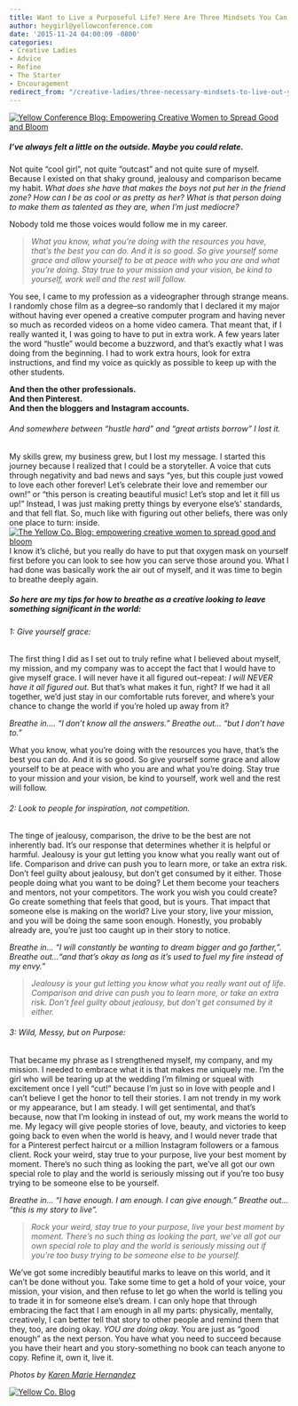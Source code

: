 ```yaml
---
title: Want to Live a Purposeful Life? Here Are Three Mindsets You Can't Do Without
author: heygirl@yellowconference.com
date: '2015-11-24 04:00:09 -0800'
categories:
- Creative Ladies
- Advice
- Refine
- The Starter
- Encouragement
redirect_from: "/creative-ladies/three-necessary-mindsets-to-live-out-your-purpose/"
---
```


[![Yellow Conference Blog: Empowering Creative Women to Spread Good and Bloom](https://yellow-blog-images.imgix.net/2015/11/mscollection-94.jpg)](https://yellow-blog-images.imgix.net/2015/11/mscollection-94.jpg)

##### I’ve always felt a little on the outside. Maybe you could relate.

Not quite “cool girl”, not quite “outcast” and not quite sure of myself. Because I existed on that shaky ground, jealousy and comparison became my habit. _What does she have that makes the boys not put her in the friend zone? How can I be as cool or as pretty as her? What is that person doing to make them as talented as they are, when I’m just mediocre?_

Nobody told me those voices would follow me in my career.

> _What you know, what you’re doing with the resources you have, that’s the best you can do. And it is so good. So give yourself some grace and allow yourself to be at peace with who you are and what you’re doing. Stay true to your mission and your vision, be kind to yourself, work well and the rest will follow._

You see, I came to my profession as a videographer through strange means. I randomly chose film as a degree–so randomly that I declared it my major without having ever opened a creative computer program and having never so much as recorded videos on a home video camera. That meant that, if I really wanted it, I was going to have to put in extra work. A few years later the word “hustle” would become a buzzword, and that’s exactly what I was doing from the beginning. I had to work extra hours, look for extra instructions, and find my voice as quickly as possible to keep up with the other students.

**And then the other professionals.**  
**And then Pinterest.**  
**And then the bloggers and Instagram accounts.**

###### And somewhere between “hustle hard” and “great artists borrow” I lost _it_.

My skills grew, my business grew, but I lost my message. I started this journey because I realized that I could be a storyteller. A voice that cuts through negativity and bad news and says “yes, but this couple just vowed to love each other forever! Let’s celebrate their love and remember our own!” or “this person is creating beautiful music! Let’s stop and let it fill us up!” Instead, I was just making pretty things by everyone else’s’ standards, and that fell flat. So, much like with figuring out other beliefs, there was only one place to turn: inside.[![The Yellow Co. Blog: empowering creative women to spread good and bloom](https://yellow-blog-images.imgix.net/2015/11/mscollection-95.jpg)](https://yellow-blog-images.imgix.net/2015/11/mscollection-95.jpg)  
I know it’s cliché, but you really do have to put that oxygen mask on yourself first before you can look to see how you can serve those around you. What I had done was basically work the air out of myself, and it was time to begin to breathe deeply again.

##### **So here are my tips for how to breathe as a creative looking to leave something significant in the world:**

###### 1: Give yourself grace:

The first thing I did as I set out to truly refine what I believed about myself, my mission, and my company was to accept the fact that I would have to give myself grace. I will never have it all figured out–repeat: _I will NEVER have it all figured out._ But that’s what makes it fun, right? If we had it all together, we’d just stay in our comfortable ruts forever, and where’s your chance to change the world if you’re holed up away from it?

_Breathe in…. “I don’t know all the answers.” Breathe out… “but I don’t have to.”_

What you know, what you’re doing with the resources you have, that’s the best you can do. And it is so good. So give yourself some grace and allow yourself to be at peace with who you are and what you’re doing. Stay true to your mission and your vision, be kind to yourself, work well and the rest will follow.

###### 2: Look to people for inspiration, not competition.

The tinge of jealousy, comparison, the drive to be the best are not inherently bad. It’s our response that determines whether it is helpful or harmful. Jealousy is your gut letting you know what you really want out of life. Comparison and drive can push you to learn more, or take an extra risk. Don’t feel guilty about jealousy, but don’t get consumed by it either. Those people doing what you want to be doing? Let them become your teachers and mentors, not your competitors. The work you wish you could create? Go create something that feels that good, but is yours. That impact that someone else is making on the world? Live your story, live your mission, and you will be doing the same soon enough. Honestly, you probably already are, you’re just too caught up in their story to notice.

_Breathe in… “I will constantly be wanting to dream bigger and go farther,”. Breathe out…“and that’s okay as long as it’s used to fuel my fire instead of my envy.”_

> _Jealousy is your gut letting you know what you really want out of life. Comparison and drive can push you to learn more, or take an extra risk. Don’t feel guilty about jealousy, but don’t get consumed by it either._

###### 3: Wild, Messy, but on Purpose:

That became my phrase as I strengthened myself, my company, and my mission. I needed to embrace what it is that makes me uniquely me. I’m the girl who will be tearing up at the wedding I’m filming or squeal with excitement once I yell “cut!” because I’m just so in love with people and I can’t believe I get the honor to tell their stories. I am not trendy in my work or my appearance, but I am steady. I will get sentimental, and that’s because, now that I’m looking in instead of out, my work means the world to me. My legacy will give people stories of love, beauty, and victories to keep going back to even when the world is heavy, and I would never trade that for a Pinterest perfect haircut or a million Instagram followers or a famous client. Rock your weird, stay true to your purpose, live your best moment by moment. There’s no such thing as looking the part, we’ve all got our own special role to play and the world is seriously missing out if you’re too busy trying to be someone else to be yourself.

_Breathe in… “I have enough. I am enough. I can give enough.” Breathe out… “this is my story to live”._

> _Rock your weird, stay true to your purpose, live your best moment by moment. There’s no such thing as looking the part, we’ve all got our own special role to play and the world is seriously missing out if you’re too busy trying to be someone else to be yourself._

We’ve got some incredibly beautiful marks to leave on this world, and it can’t be done without you. Take some time to get a hold of your voice, your mission, your vision, and then refuse to let go when the world is telling you to trade it in for someone else’s dream. I can only hope that through embracing the fact that I am enough in all my parts: physically, mentally, creatively, I can better tell that story to other people and remind them that they, too, are doing okay. _YOU are doing okay._ You are just as “good enough” as the next person. You have what you need to succeed because you have their heart and you story-something no book can teach anyone to copy. Refine it, own it, live it.

_Photos by [Karen Marie Hernandez](http://karenmariehernandez.com/)_

[![Yellow Co. Blog](https://yellow-blog-images.imgix.net/2015/11/jessicaWHALEN.jpg)](http://www.truebadours.com/)
